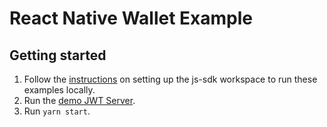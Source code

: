 # React Native Wallet Example

## Getting started

1. Follow the [instructions](https://github.com/lightsparkdev/js-sdk#running-the-sdks-and-examples) on setting up the js-sdk workspace to run these examples locally.
2. Run the [demo JWT Server](https://github.com/lightsparkdev/js-sdk/tree/main/apps/examples/jwt-server).
3. Run `yarn start`.
